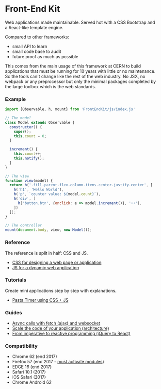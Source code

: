 # Front-End Kit

Web applications made maintainable. Served hot with a CSS Bootstrap and a React-like template engine.

Compared to other frameworks:
* small API to learn
* small code base to audit
* future proof as much as possible

This comes from the main usage of this framework at CERN to build applications that must be running for 10 years with little or no maintenance. So the tools can't change like the rest of the web industry. No JSX, no webpack or any preprocessor but only the minimal packages completed by the large toolbox which is the web standards.

### Example

```js
import {Observable, h, mount} from 'FrontEndKit/js/index.js'

// The model
class Model extends Observable {
  constructor() {
    super();
    this.count = 0;
  }

  increment() {
    this.count++;
    this.notify();
  }
}

// The view
function view(model) {
  return h('.fill-parent.flex-column.items-center.justify-center', [
    h('h1', 'Hello World'),
    h('p', `counter value: ${model.count}`),
    h('div', [
      h('button.btn', {onclick: e => model.increment()}, '++'),
    ])
  ]);
}

// The controller
mount(document.body, view, new Model());
```

### Reference

The reference is split in half: CSS and JS.

- [CSS for designing a web page or application](./css)
- [JS for a dynamic web application](./js)

### Tutorials

Create mini applications step by step with explanations.

- [Pasta Timer using CSS + JS](./docs/tutorials/pasta-timer.md)

### Guides

- [Async calls with fetch (ajax) and websocket](./docs/guides/fetch-websocket.md)
- [Scale the code of your application (architecture)](./docs/guides/scale-app.md)
- [From imperative to reactive programming (jQuery to React)](./docs/guides/reactive-programming.md)

### Compatibility

- Chrome 62 (end 2017)
- Firefox 57 (end 2017 - [must activate modules](./js/docs/firefox-modules.md))
- EDGE 16 (end 2017)
- Safari 10.1 (2017)
- iOS Safari (2017)
- Chrome Android 62
